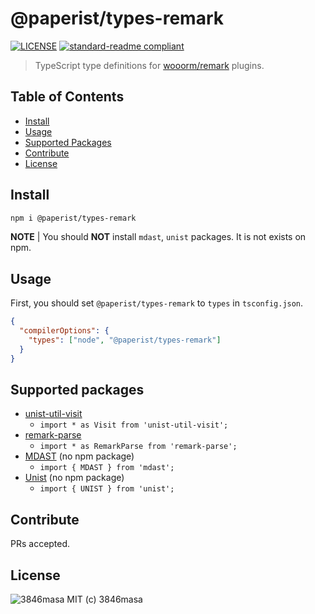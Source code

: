 # @paperist/types-remark

[![LICENSE][license-badge]][license]
[![standard-readme compliant][standard-readme-badge]][standard-readme]

[license]: https://3846masa.mit-license.org
[standard-readme]: https://github.com/RichardLitt/standard-readme

[license-badge]: https://img.shields.io/badge/license-MIT-blue.svg?style=flat-square&logo=data:image/png;base64,iVBORw0KGgoAAAANSUhEUgAAABAAAAAQBAMAAADt3eJSAAAAIGNIUk0AAHomAACAhAAA%2BgAAAIDoAAB1MAAA6mAAADqYAAAXcJy6UTwAAAAVUExURSBTICJcIiNgIiZoJTuhNyt3Kf///%2BCqxSgAAAAGdFJOUwpclbn%2B4Fj6/H8AAAABYktHRAZhZrh9AAAACXBIWXMAAA3XAAAN1wFCKJt4AAAAB3RJTUUH4AkEEjEV7MDQQwAAAGBJREFUCNc1TUEKgDAMi07vE/Q%2BRD8g%2B4BbvAvi/79iMjDQJm1CC6BbDzRsZI3incIpYeYFhCaYnLiyPYnYkwWZFWoFHrSuttCmmbwXh0eJQYVON4JthZTxCzzAmyb8%2BAAKXBRyN6RyZQAAAABJRU5ErkJggg==
[standard-readme-badge]: https://img.shields.io/badge/standard--readme-OK-green.svg?style=flat-square

> TypeScript type definitions for [wooorm/remark] plugins.

[wooorm/remark]: https://github.com/wooorm/remark

## Table of Contents

- [Install](#install)
- [Usage](#usage)
- [Supported Packages](#supported-packages)
- [Contribute](#contribute)
- [License](#license)

## Install

```bash
npm i @paperist/types-remark
```

**NOTE** |
You should **NOT** install `mdast`, `unist` packages. It is not exists on npm.

## Usage

First, you should set `@paperist/types-remark` to `types` in `tsconfig.json`.

```json
{
  "compilerOptions": {
    "types": ["node", "@paperist/types-remark"]
  }
}
```

## Supported packages

- [unist-util-visit]
  - `import * as Visit from 'unist-util-visit';`
- [remark-parse]
  - `import * as RemarkParse from 'remark-parse';`
- [MDAST] (no npm package)
  - `import { MDAST } from 'mdast';`
- [Unist] (no npm package)
  - `import { UNIST } from 'unist';`

[unist-util-visit]: https://github.com/syntax-tree/unist-util-visit
[remark-parse]: https://github.com/wooorm/remark/tree/master/packages/remark-parse
[MDAST]: https://github.com/syntax-tree/mdast
[Unist]: https://github.com/syntax-tree/unist

## Contribute

PRs accepted.

## License

![3846masa] MIT (c) 3846masa

[3846masa]: https://www.gravatar.com/avatar/cfeae69aae4f4fc102960f01d35d2d86?s=50

